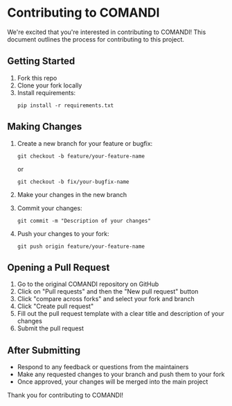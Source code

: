 # Contributing to COMANDI

We're excited that you're interested in contributing to COMANDI! This document outlines the process for contributing to this project.

## Getting Started

1. Fork this repo
2. Clone your fork locally
3. Install requirements:
   ```
   pip install -r requirements.txt
   ```

## Making Changes

1. Create a new branch for your feature or bugfix:
   ```
   git checkout -b feature/your-feature-name
   ```
   or
   ```
   git checkout -b fix/your-bugfix-name
   ```

2. Make your changes in the new branch
3. Commit your changes:
   ```
   git commit -m "Description of your changes"
   ```
4. Push your changes to your fork:
   ```
   git push origin feature/your-feature-name
   ```

## Opening a Pull Request

1. Go to the original COMANDI repository on GitHub
2. Click on "Pull requests" and then the "New pull request" button
3. Click "compare across forks" and select your fork and branch
4. Click "Create pull request"
5. Fill out the pull request template with a clear title and description of your changes
6. Submit the pull request

## After Submitting

- Respond to any feedback or questions from the maintainers
- Make any requested changes to your branch and push them to your fork
- Once approved, your changes will be merged into the main project

Thank you for contributing to COMANDI!